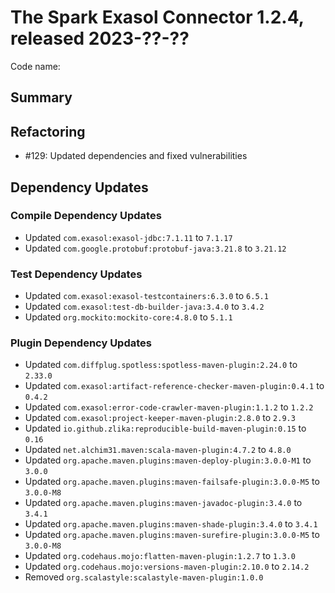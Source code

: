 # The Spark Exasol Connector 1.2.4, released 2023-??-??

Code name:

## Summary

## Refactoring

* #129: Updated dependencies and fixed vulnerabilities
## Dependency Updates

### Compile Dependency Updates

* Updated `com.exasol:exasol-jdbc:7.1.11` to `7.1.17`
* Updated `com.google.protobuf:protobuf-java:3.21.8` to `3.21.12`

### Test Dependency Updates

* Updated `com.exasol:exasol-testcontainers:6.3.0` to `6.5.1`
* Updated `com.exasol:test-db-builder-java:3.4.0` to `3.4.2`
* Updated `org.mockito:mockito-core:4.8.0` to `5.1.1`

### Plugin Dependency Updates

* Updated `com.diffplug.spotless:spotless-maven-plugin:2.24.0` to `2.33.0`
* Updated `com.exasol:artifact-reference-checker-maven-plugin:0.4.1` to `0.4.2`
* Updated `com.exasol:error-code-crawler-maven-plugin:1.1.2` to `1.2.2`
* Updated `com.exasol:project-keeper-maven-plugin:2.8.0` to `2.9.3`
* Updated `io.github.zlika:reproducible-build-maven-plugin:0.15` to `0.16`
* Updated `net.alchim31.maven:scala-maven-plugin:4.7.2` to `4.8.0`
* Updated `org.apache.maven.plugins:maven-deploy-plugin:3.0.0-M1` to `3.0.0`
* Updated `org.apache.maven.plugins:maven-failsafe-plugin:3.0.0-M5` to `3.0.0-M8`
* Updated `org.apache.maven.plugins:maven-javadoc-plugin:3.4.0` to `3.4.1`
* Updated `org.apache.maven.plugins:maven-shade-plugin:3.4.0` to `3.4.1`
* Updated `org.apache.maven.plugins:maven-surefire-plugin:3.0.0-M5` to `3.0.0-M8`
* Updated `org.codehaus.mojo:flatten-maven-plugin:1.2.7` to `1.3.0`
* Updated `org.codehaus.mojo:versions-maven-plugin:2.10.0` to `2.14.2`
* Removed `org.scalastyle:scalastyle-maven-plugin:1.0.0`
